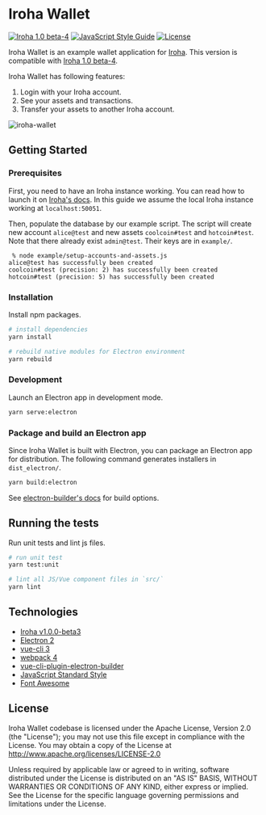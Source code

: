 # Iroha Wallet

[![Iroha 1.0 beta-4](https://img.shields.io/badge/iroha-1.0.0--beta4-e2232d.svg?style=flat-square)](https://github.com/hyperledger/iroha/releases/tag/v1.0.0_beta-4)
[![JavaScript Style Guide](https://img.shields.io/badge/code_style-standard-brightgreen.svg?style=flat-square)](https://standardjs.com)
[![License](https://img.shields.io/badge/License-Apache%202.0-blue.svg?style=flat-square)](https://opensource.org/licenses/Apache-2.0)

Iroha Wallet is an example wallet application for [Iroha](http://iroha.readthedocs.io/).
This version is compatible with [Iroha 1.0 beta-4](https://github.com/hyperledger/iroha/releases/tag/v1.0.0_beta-4).

Iroha Wallet has following features:

1. Login with your Iroha account.
2. See your assets and transactions.
3. Transfer your assets to another Iroha account.

![iroha-wallet](https://user-images.githubusercontent.com/1365915/42019575-72e1d60c-7af0-11e8-9a49-8c019548efdc.png)

## Getting Started

### Prerequisites

First, you need to have an Iroha instance working. You can read how to launch it on [Iroha's docs](http://iroha.readthedocs.io/en/latest/getting_started/index.html). In this guide we assume the local Iroha instance working at `localhost:50051`.

Then, populate the database by our example script. The script will create new account `alice@test` and new assets `coolcoin#test` and `hotcoin#test`. Note that there already exist `admin@test`. Their keys are in `example/`.

```
 % node example/setup-accounts-and-assets.js
alice@test has successfully been created
coolcoin#test (precision: 2) has successfully been created
hotcoin#test (precision: 5) has successfully been created
```

### Installation

Install npm packages.

```bash
# install dependencies
yarn install

# rebuild native modules for Electron environment
yarn rebuild
```

### Development

Launch an Electron app in development mode.

```bash
yarn serve:electron
```

### Package and build an Electron app

Since Iroha Wallet is built with Electron, you can package an Electron app for distribution. The following command generates installers in `dist_electron/`.

```bash
yarn build:electron
```

See [electron-builder's docs](https://www.electron.build/multi-platform-build) for build options.

## Running the tests

Run unit tests and lint js files.

```bash
# run unit test
yarn test:unit

# lint all JS/Vue component files in `src/`
yarn lint
```

## Technologies

* [Iroha v1.0.0-beta3](http://iroha.readthedocs.io/)
* [Electron 2](https://electronjs.org/)
* [vue-cli 3](https://github.com/vuejs/vue-cli)
* [webpack 4](https://github.com/webpack/webpack)
* [vue-cli-plugin-electron-builder](https://github.com/nklayman/vue-cli-plugin-electron-builder)
* [JavaScript Standard Style](https://github.com/standard/standard)
* [Font Awesome](https://fontawesome.com/)

## License

Iroha Wallet codebase is licensed under the Apache License, Version 2.0 (the "License"); you may not use this file except in compliance with the License. You may obtain a copy of the License at http://www.apache.org/licenses/LICENSE-2.0

Unless required by applicable law or agreed to in writing, software distributed under the License is distributed on an "AS IS" BASIS, WITHOUT WARRANTIES OR CONDITIONS OF ANY KIND, either express or implied. See the License for the specific language governing permissions and limitations under the License.
